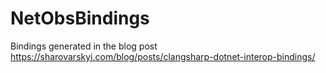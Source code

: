 # NetObsBindings

Bindings generated in the blog post https://sharovarskyi.com/blog/posts/clangsharp-dotnet-interop-bindings/